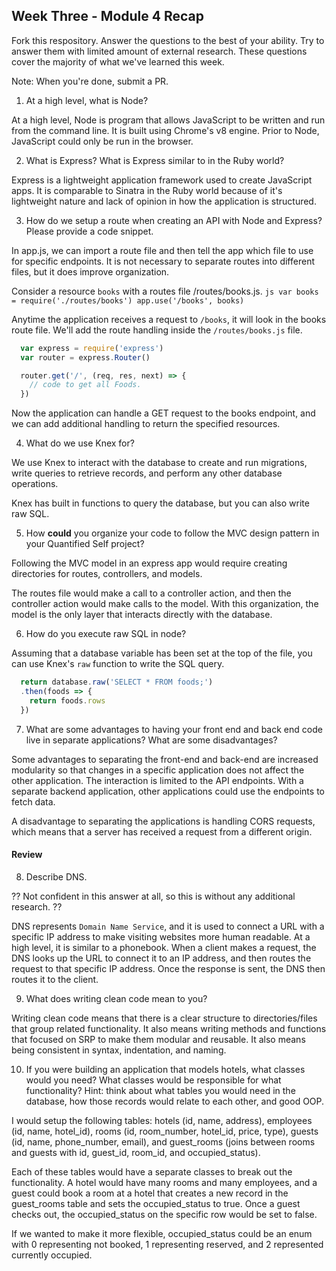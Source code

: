 ## Week Three - Module 4 Recap

Fork this respository. Answer the questions to the best of your ability. Try to answer them with limited amount of external research. These questions cover the majority of what we've learned this week.

Note: When you're done, submit a PR.

1. At a high level, what is Node?  

  At a high level, Node is program that allows JavaScript to be written and run from the command line. It is built using Chrome's v8 engine. Prior to Node, JavaScript could only be run in the browser.

2. What is Express? What is Express similar to in the Ruby world?  

  Express is a lightweight application framework used to create JavaScript apps. It is comparable to Sinatra in the Ruby world because of it's lightweight nature and lack of opinion in how the application is structured.  

3. How do we setup a route when creating an API with Node and Express? Please provide a code snippet.

  In app.js, we can import a route file and then tell the app which file to use for specific endpoints. It is not necessary to separate routes into different files, but it does improve organization.

  Consider a resource `books` with a routes file /routes/books.js.
    ```js
      var books = require('./routes/books')
      app.use('/books', books)
    ```

  Anytime the application receives a request to `/books`, it will look in the books route file. We'll add the route handling inside the `/routes/books.js` file.

  ```js
    var express = require('express')
    var router = express.Router()

    router.get('/', (req, res, next) => {
      // code to get all Foods.
    })
  ```

  Now the application can handle a GET request to the books endpoint, and we can add additional handling to return the specified resources.  

4. What do we use Knex for?  

  We use Knex to interact with the database to create and run migrations, write queries to retrieve records, and perform any other database operations.  

  Knex has built in functions to query the database, but you can also write raw SQL.

5. How **could** you organize your code to follow the MVC design pattern in your Quantified Self project?  

  Following the MVC model in an express app would require creating directories for routes, controllers, and models.

  The routes file would make a call to a controller action, and then the controller action would make calls to the model. With this organization, the model is the only layer that interacts directly with the database.  

6. How do you execute raw SQL in node?  

  Assuming that a database variable has been set at the top of the file, you can use Knex's `raw` function to write the SQL query.

  ```js
    return database.raw('SELECT * FROM foods;')
    .then(foods => {
      return foods.rows
    })
  ```

7. What are some advantages to having your front end and back end code live in separate applications? What are some disadvantages?  

  Some advantages to separating the front-end and back-end are increased modularity so that changes in a specific application does not affect the other application. The interaction is limited to the API endpoints. With a separate backend application, other applications could use the endpoints to fetch data.

  A disadvantage to separating the applications is handling CORS requests, which means that a server has received a request from a different origin.  

#### Review  

8. Describe DNS.  

  ?? Not confident in this answer at all, so this is without any additional research. ??  

  DNS represents `Domain Name Service`, and it is used to connect a URL with a specific IP address to make visiting websites more human readable. At a high level, it is similar to a phonebook. When a client makes a request, the DNS looks up the URL to connect it to an IP address, and then routes the request to that specific IP address. Once the response is sent, the DNS then routes it to the client.

9. What does writing clean code mean to you?  

  Writing clean code means that there is a clear structure to directories/files that group related functionality. It also means writing methods and functions that focused on SRP to make them modular and reusable. It also means being consistent in syntax, indentation, and naming.  

10. If you were building an application that models hotels, what classes would you need? What classes would be responsible for what functionality? Hint: think about what tables you would need in the database, how those records would relate to each other, and good OOP.  

  I would setup the following tables: hotels (id, name, address), employees (id, name, hotel_id), rooms (id, room_number, hotel_id, price, type), guests (id, name, phone_number, email), and guest_rooms (joins between rooms and guests with id, guest_id, room_id, and occupied_status).

  Each of these tables would have a separate classes to break out the functionality. A hotel would have many rooms and many employees, and a guest could book a room at a hotel that creates a new record in the guest_rooms table and sets the occupied_status to true. Once a guest checks out, the occupied_status on the specific row would be set to false.

  If we wanted to make it more flexible, occupied_status could be an enum with 0 representing not booked, 1 representing reserved, and 2 represented currently occupied.
